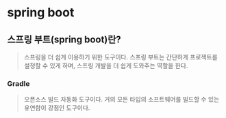 # spring boot

## 스프링 부트(spring boot)란?

> 스프링을 더 쉽게 이용하기 위한 도구이다. 스프링 부트는 간단하게 프로젝트를 설정할 수 있게 하며, 스프링 개발을 더 쉽게 도와주는 역할을 한다.

### Gradle

> 오픈소스 빌드 자동화 도구이다. 거의 모든 타입의 소프트웨어를 빌드할 수 있는 유연함이 강점인 도구이다.
